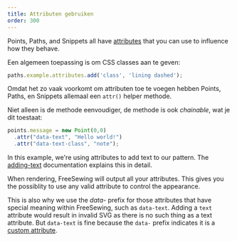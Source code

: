 ```yaml
---
title: Attributen gebruiken
order: 300
---
```


Points, Paths, and Snippets all have [attributes](/reference/api/attributes/) that you can use to influence how they behave.

Een algemeen toepassing is om CSS classes aan te geven:

```js
paths.example.attributes.add('class', 'lining dashed');
```

Omdat het zo vaak voorkomt om attributen toe te voegen hebben Points, Paths, en Snippets allemaal een `attr()` helper methode.

Niet alleen is de methode eenvoudiger, de methode is ook *chainable*, wat je dit toestaat:

```js
points.message = new Point(0,0)
  .attr("data-text", "Hello world!")
  .attr("data-text-class", "note");
```

<Note>

In this example, we're using attributes to add text to our pattern.
The [adding-text](/concepts/adding-text) documentation explains this in detail.

</Note>

<Tip>

When rendering, FreeSewing will output all your attributes. This gives you the 
possiblity to use any valid attribute to control the appearance.

This is also why we use the *data-* prefix for those attributes that have
special meaning within FreeSewing, such as `data-text`. Adding a `text` attribute
would result in invalid SVG as there is no such thing as a text attribute. But `data-text`
is fine because the `data-` prefix indicates it is a [custom attribute](https://developer.mozilla.org/en-US/docs/Web/SVG/Attribute/data-*).

</Tip>

